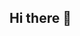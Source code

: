 ## Hi there 👋

<!--
**mgmagee/mgmagee** is a ✨ _special_ ✨ repository because its `README.md` (this file) appears on your GitHub profile.

Here are some ideas to get you started:

- 🔭 I’m currently working on 
- 🌱 I’m currently learning VS, HTML, CSS, and Javascript.
- 👯 I’m looking to collaborate on Front and Back End Projects.
- 🤔 I’m looking for help with Hacking
- 💬 Ask me about money
- 📫 How to reach me: mgm@rows.im
- ⚡ Fun fact: ...
-->
